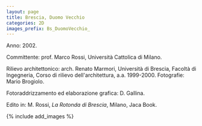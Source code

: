```yaml
---
layout: page
title: Brescia, Duomo Vecchio
categories: 2D
images_prefix: Bs_DuomoVecchio_
---
```



Anno: 2002.

Committente: prof. Marco Rossi, Università Cattolica di Milano.

Rilievo architettonico: arch. Renato Marmori, Università di Brescia, Facoltà di Ingegneria, Corso di rilievo dell'architettura, a.a. 1999-2000.
Fotografie: Mario Brogiolo.

Fotoraddrizzamento ed elaborazione grafica: D. Gallina.

Edito in: M. Rossi, *La Rotonda di Brescia*, Milano, Jaca Book.

{% include add_images %}
